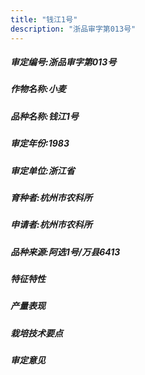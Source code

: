 ```yaml
---
title: "钱江1号"
description: "浙品审字第013号"
---
```

##### 审定编号:浙品审字第013号

##### 作物名称:小麦

##### 品种名称:钱江1号

##### 审定年份:1983

##### 审定单位:浙江省

##### 育种者:杭州市农科所

##### 申请者:杭州市农科所

##### 品种来源:阿选1号/万县6413

##### 特征特性


##### 产量表现


##### 栽培技术要点


##### 审定意见


